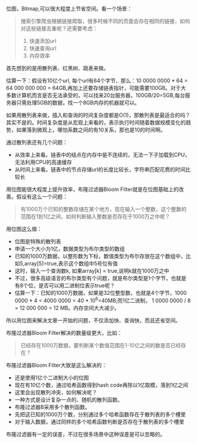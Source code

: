 位图，Bitmap,可以很大程度上节省空间。看一个场景：

> 搜索引擎爬虫根据链接爬取，很多时候不同的页面会存在相同的链接，如何对这些链接去重呢？还需要考虑：
> 1. 快速添加url
> 2. 快速查询url
> 3. 内存效率

首先想到的是用散列表、红黑树、跳表来做。

估算一下：假设有10亿个url, 每个url有64个字节，那么：10 0000 0000 * 64 = 64 000 000 000 = 64GB,再加上还要存储链表指针，可能需要100GB。对于大多数计算机而言是否无法承受的，可以找来20台服务器，100GB/20=5GB,每台服务器只需处理5GB的数据，找一个8GB内存的机器就可以。

如果用散列表来做，插入和查询的时间复杂度都是O(1)，那散列表是最适合的吗？其实不是的。时间复杂度是从宏观上来看的，表示执行时间随着数据规模变化的趋势，如果落到微观上，哪怕系数之间的有10关系，那也是10的时间啊。

通过散列表还有几个问题：
- 从效率上来看。链表中的结点在内存中是不连续的，无法一下子加载到CPU，无法利用CPU的高速缓存
- 从时间上来看。链表中的节点存储url的长度比较长，字符串匹配花费的时间比较长

用位图能很大程度上提升效率，布隆过滤器Bloom Filter就是在位图基础上的改善。假设有这么一个问题：

> 有1000万个已知的整数存储在某个地方，现在输入一个整数，这个整数的范围在1到1亿之间，如何判断输入整数是否存在于1000万之中呢？

用位图这么做：

- 位图是特殊的散列表
- 申请一个大小为1亿，数据类型为布尔类型的数组
- 已知的1000万数据，以整形数为下标，数值类型为布尔存放在这个数组中，比如5,array[5]=true,表示这个数组中5号位有值
- 这时，输入一个查询数k, 如果array[k] = true,说明k就在1000万之中
- 不过，很多高级语言的布尔类型有个问题，就是布尔类型是1个字节，也就是有8个位，是否可以用二进制位表示true呢？
- 估算一下：已知的1000万数据，如果是32位整型数，也就是4个字节，1000 0000 * 4 = 4000 0000 = 40 * 10<sup>6</sup>=40MB;而1亿二进制， 1 0000 0000 / 8 = 12 000 000 = 12 MB。内存空间大大减少。

所以用位图来解决文章一开始的问题，不仅添加快、查询快，而且还省空间。


布隆过滤器Bloom Filter解决的数量级更大，比如：

> 已经存在1000万数据，要判断某个数值范围在1-10亿之间的数是否已经存在？


布隆过滤器Bloom Filter大致是这么解决的：

- 还是使用1亿个二进制大小的位图
- 现在有10亿个数，通过哈希函数得到hash code再除以1亿取模，落到1亿之间
- 这里会出现散列冲突，如何解决呢？
- 一种方式是设计复杂一点的、随机的散列函数。
- 布隆过滤器B采用多个散列函数。
- 先把这已知的1000万个数，分别通过多个哈希函数存在于散列表的多个槽里
- 对于输入数据，通过同样的多个哈希函数判断是否存在于散列表的多个槽里

布隆过滤器有一定的误差，不过在很多场景中这种误差是可以忽略的。

